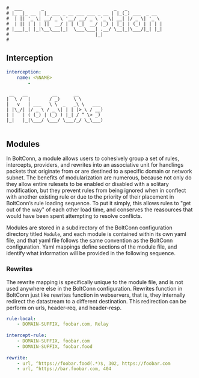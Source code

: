 ```text
#  ___       _                          _   _
# |_ _|_ __ | |_ ___ _ __ ___ ___ _ __ | |_(_) ___  _ __
#  | || '_ \| __/ _ \ '__/ __/ _ \ '_ \| __| |/ _ \| '_ \
#  | || | | | ||  __/ | | (_|  __/ |_) | |_| | (_) | | | |
# |___|_| |_|\__\___|_|  \___\___| .__/ \__|_|\___/|_| |_|
#                                |_|
#
```

Interception
-------------

```yaml
interception:
    name: <%NAME>
        - 
```
```text
 __   __         __      __         
|  \ /  |       / _)     \ \        
|   v   | ___   \ \  _   _\ \   ___ 
| |\_/| |/ _ \ / _ \| | | |> \ / __)
| |   | ( (_) | (_) ) |_| / ^ \> _) 
|_|   |_|\___/ \___/ \___/_/ \_\___)
                                    
```

Modules
-------

In BoltConn, a module allows users to cohesively group a set of rules, intercepts, providers, and
rewrites into an associative unit for handlings packets that originate from or are destined to 
a specific domain or network subnet. The benefits of modularization are numerous, because not only
do they allow entire rulesets to be enabled or disabled with a solitary modification, but they
prevent rules from being ignored when in conflect with another existing rule or due to the priority
of their placement in BoltConn’s rule loading sequence. To put it simply, this allows rules to "get
out of the way" of each other load time, and conserves the reasources that would have been spent
attempting to resolve conflicts.

Modules are stored in a subdirectory of the BoltConn configuration directory titled `Module`, and
each module is contained within its own yaml file, and that yaml file follows the same convention as
the BoltConn configuration. Yaml mappings define sections of the module file, and identify what
information will be provided in the following sequence. 

### Rewrites

The rewrite mapping is specifically unique to the module file, and is not used anywhere else in the
BoltConn configuration. Rewrites function in BoltConn just like rewrites function in webservers,
that is, they internally redirect the datastream to a different destination. This redirection can be
perform on urls, header-req, and header-resp.

```yaml
rule-local:
	- DOMAIN-SUFFIX, foobar.com, Relay
	
intercept-rule:
	- DOMAIN-SUFFIX, foobar.com
	- DOMAIN-SUFFIX, foobar.food
	
rewrite:
	- url, ^https://foobar.food(.*)$, 302, https://foobar.com
	- url, ^https://bar.foobar.com, 404
```
